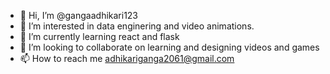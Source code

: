 - 👋 Hi, I’m @gangaadhikari123
- 👀 I’m interested in data enginering and video animations.
- 🌱 I’m currently learning react and flask 
- 💞️ I’m looking to collaborate on learning and designing videos and games
- 📫 How to reach me adhikariganga2061@gmail.com
  

<!---
gangaadhikari123/gangaadhikari123 is a ✨ special ✨ repository because its `README.md` (this file) appears on your GitHub profile.
You can click the Preview link to take a look at your changes.
--->
